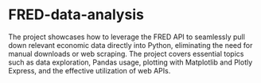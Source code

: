 # FRED-data-analysis
The project showcases how to leverage the FRED API to seamlessly pull down relevant economic data directly into Python, eliminating the need for manual downloads or web scraping. The project covers essential topics such as data exploration, Pandas usage, plotting with Matplotlib and Plotly Express, and the effective utilization of web APIs.
